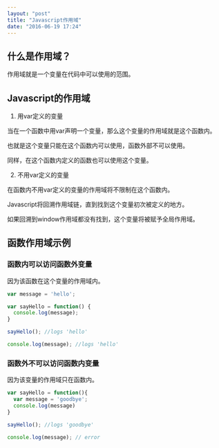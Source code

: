 ```yaml
---
layout: "post"
title: "Javascript作用域"
date: "2016-06-19 17:24"
---
```

## 什么是作用域？
作用域就是一个变量在代码中可以使用的范围。


## Javascript的作用域
1. 用var定义的变量

  当在一个函数中用var声明一个变量，那么这个变量的作用域就是这个函数内。

  也就是这个变量只能在这个函数内可以使用，函数外部不可以使用。

  同样，在这个函数内定义的函数也可以使用这个变量。

2. 不用var定义的变量

  在函数内不用var定义的变量的作用域将不限制在这个函数内。

  Javascript将回溯作用域链，直到找到这个变量初次被定义的地方。

  如果回溯到window作用域都没有找到，这个变量将被赋予全局作用域。
## 函数作用域示例

### 函数内可以访问函数外变量

因为该函数在这个变量的作用域内。

```javascript
var message = 'hello';

var sayHello = function() {
  console.log(message);
}

sayHello(); //logs 'hello'

console.log(message); //logs 'hello'
```

### 函数外不可以访问函数内变量
因为该变量的作用域只在函数内。
```javascript
var sayHello = function(){
  var message = 'goodbye';
  console.log(message)
}

sayHello(); //logs 'goodbye'

console.log(message); // error
```
